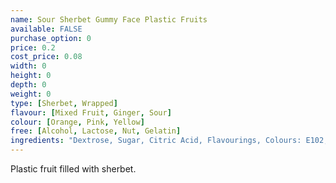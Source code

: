 ```yaml
---
name: Sour Sherbet Gummy Face Plastic Fruits
available: FALSE
purchase_option: 0
price: 0.2
cost_price: 0.08
width: 0
height: 0
depth: 0
weight: 0
type: [Sherbet, Wrapped]
flavour: [Mixed Fruit, Ginger, Sour]
colour: [Orange, Pink, Yellow]
free: [Alcohol, Lactose, Nut, Gelatin]
ingredients: "Dextrose, Sugar, Citric Acid, Flavourings, Colours: E102, E110, E129, E133"
---
```

Plastic fruit filled with sherbet.